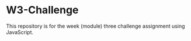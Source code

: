 # W3-Challenge
This repository is for the week (module) three challenge assignment using JavaScript.
